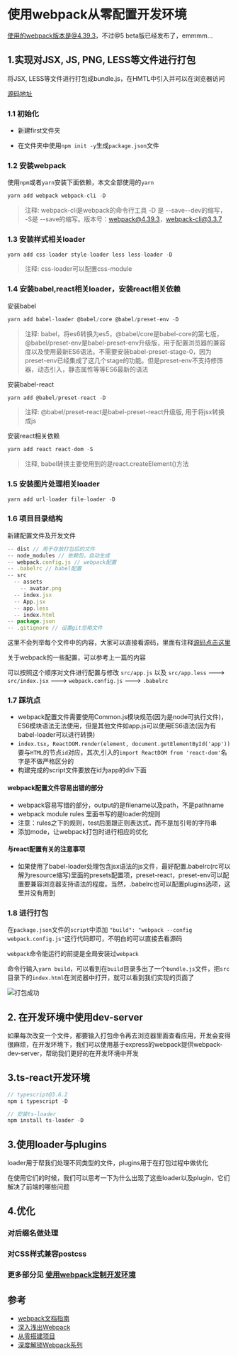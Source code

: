 # 使用webpack从零配置开发环境

使用的webpack版本是@4.39.3，不过@5 beta版已经发布了，emmmm...

## 1.实现对JSX, JS, PNG, LESS等文件进行打包

将JSX, LESS等文件进行打包成bundle.js，在HMTL中引入并可以在浏览器访问

[源码地址]()

### 1.1 初始化

- 新建first文件夹

- 在文件夹中使用`npm init -y`生成`package.json`文件

### 1.2 安装webpack

使用`npm`或者`yarn`安装下面依赖，本文全部使用的`yarn`

```js
yarn add webpack webpack-cli -D
```
> 注释: webpack-cli是webpack的命令行工具  -D 是 --save--dev的缩写， -S是 --save的缩写。版本号：webpack@4.39.3，webpack-cli@3.3.7

### 1.3 安装样式相关loader

```js
yarn add css-loader style-loader less less-loader -D
```
> 注释: css-loader可以配置css-module

### 1.4 安装babel,react相关loader，安装react相关依赖

安装babel

```js
yarn add babel-loader @babel/core @babel/preset-env -D
```
> 注释: babel，将es6转换为es5，@babel/core是babel-core的第七版，@babel/preset-env是babel-preset-env升级版，用于配置浏览器的兼容度以及使用最新ES6语法。不需要安装babel-preset-stage-0，因为preset-env已经集成了这几个stage的功能。但是preset-env不支持修饰器，动态引入，静态属性等等ES6最新的语法

安装babel-react

```js
yarn add @babel/preset-react -D
```
> 注释: @babel/preset-react是babel-preset-react升级版, 用于将jsx转换成js

安装react相关依赖

```js
yarn add react react-dom -S
```
> 注释, babel转换主要使用到的是react.createElement()方法

### 1.5 安装图片处理相关loader

```js
yarn add url-loader file-loader -D
```

### 1.6 项目目录结构

新建配置文件及开发文件

```js
-- dist // 用于存放打包后的文件
-- node_modules // 依赖包，自动生成
-- webpack.config.js // webpack配置
-- .babelrc // babel配置
-- src
  -- assets
    -- avatar.png
  -- index.jsx
  -- App.jsx
  -- app.less
  -- index.html
-- package.json
-- .gitignore // 设置git忽略文件
```

这里不会列举每个文件中的内容，大家可以直接看源码，里面有注释[源码点击这里]()

关于webpack的一些配置，可以参考上一篇的内容

可以按照这个顺序对文件进行配置与修改  `src/app.js` 以及 `src/app.less` ---> `src/index.jsx` ---> `webpack.config.js` ---> `.babelrc`

### 1.7 踩坑点

- webpack配置文件需要使用Common.js模块规范(因为是node可执行文件)，ES6模块语法无法使用，但是其他文件如app.js可以使用ES6语法(因为有babel-loader可以进行转换)
- `index.tsx`，`ReactDOM.render(element, document.getElementById('app'))`要与`HTML`的节点`id`对应，其次,引入的`import ReactDOM from 'react-dom'`名字是不做严格区分的
- 构建完成的script文件要放在id为app的div下面

#### webpack配置文件容易出错的部分

- webpack容易写错的部分，output的是filename以及path，不是pathname
- webpack module rules 里面书写的是loader的规则
- 注意：rules之下的规则，test后面跟正则表达式，而不是加引号的字符串
- 添加mode，让webpack打包时进行相应的优化

#### 与react配置有关的注意事项

- 如果使用了babel-loader处理包含jsx语法的js文件，最好配置.babelrc(rc可以解为resource缩写)里面的presets配置项，preset-react，preset-env可以配置要兼容浏览器支持语法的程度。当然，.babelrc也可以配置plugins选项，这里并没有用到

### 1.8 进行打包

在`package.json`文件的`script`中添加 `"build": "webpack --config webpack.config.js"`这行代码即可，不明白的可以直接去看源码

`webpack`命令能运行的前提是全局安装过`webpack`

命令行输入`yarn build`，可以看到在`build`目录多出了一个`bundle.js`文件，把`src`目录下的`index.html`在浏览器中打开，就可以看到我们实现的页面了

![打包成功](./iamges/webpack1.png)

## 2. 在开发环境中使用dev-server

如果每次改变一个文件，都要输入打包命令再去浏览器里面查看应用，开发会变得很麻烦，在开发环境下，我们可以使用基于express的webpack提供webpack-dev-server，帮助我们更好的在开发环境中开发

## 3.ts-react开发环境

```js
// typescript@3.6.2
npm i typescript -D

// 安装ts-loader
npm install ts-loader -D
```

## 3.使用loader与plugins

loader用于帮我们处理不同类型的文件，plugins用于在打包过程中做优化  

在使用它们的时候，我们可以思考一下为什么出现了这些loader以及plugin，它们解决了前端的哪些问题


## 4.优化
### 对后缀名做处理
### 对CSS样式兼容postcss

### 更多部分见 [使用webpack定制开发环境](https://github.com/xblcity/web-learning/tree/master/webpack-learn)

## 参考

- [webpack文档指南](https://www.webpackjs.com/guides/)
- [深入浅出Webpack](https://webpack.wuhaolin.cn/)
- [从零搭建项目](https://www.jianshu.com/p/dd9037db20f5)
- [深度解锁Webpack系列](https://juejin.im/post/5e5c65fc6fb9a07cd00d8838)
